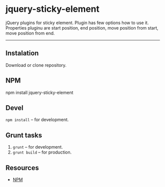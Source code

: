 # jquery-sticky-element

jQuery plugins for sticky element. Plugin has few options how to use it. Properties pluginu are start position, end position, move position from start, move position from end.

---

## Instalation

Download or clone repository.

## NPM

npm install jquery-sticky-element

## Devel
```npm install``` – for development.

## Grunt tasks

1. ```grunt``` – for development.
2. ```grunt build``` – for production.

## Resources

-   [NPM](https://www.npmjs.com/)